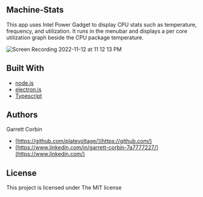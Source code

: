 ## Machine-Stats

This app uses Intel Power Gadget to display CPU stats such as temperature, frequency, and utilization. It runs in the menubar and displays a per core utilization graph beside the CPU package temperature.

![Screen Recording 2022-11-12 at 11 12 13 PM](https://user-images.githubusercontent.com/1414728/201512140-822b2785-76f2-4e77-8df5-9e514dfb133b.gif)


## Built With

* [node.js](https://nodejs.dev) 
* [electron.js](https://www.electronjs.org)
* [Typescript](https://www.typescriptlang.org)

## Authors

Garrett Corbin

- [https://github.com/platevoltage/](https://github.com/)
- [https://www.linkedin.com/in/garrett-corbin-7a7777227/](https://www.linkedin.com/)

## License

This project is licensed under The MIT license
